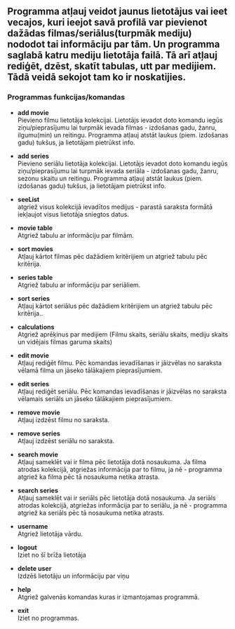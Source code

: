 

## Programma atļauj veidot jaunus lietotājus vai ieet vecajos, kuri ieejot savā profilā var pievienot dažādas filmas/seriālus(turpmāk mediju) nododot tai informāciju par tām. Un programma saglabā katru mediju lietotāja failā. Tā arī atļauj rediģēt, dzēst, skatīt tabulas, utt par medijiem. Tādā veidā sekojot tam ko ir noskatijies.



### Programmas funkcijas/komandas

- **add movie**  
  Pievieno filmu lietotāja kolekcijai. Lietotājs ievadot doto komandu iegūs ziņu/pieprasījumu lai turpmāk ievada filmas - izdošanas gadu, žanru, ilgumu(min) un reitingu. Programma atļauj atstāt laukus (piem. izdošanas gadu) tukšus, ja lietotājam pietrūkst info.

- **add series**  
   Pievieno seriālu lietotāja kolekcijai. Lietotājs ievadot doto komandu iegūs ziņu/pieprasījumu lai turpmāk ievada seriāla - izdošanas gadu, žanru, sezonu skaitu un reitingu. Programma atļauj atstāt laukus (piem. izdošanas gadu) tukšus, ja lietotājam pietrūkst info.


- **seeList**  
  atgriež visus kolekcijā ievadītos medijus - parastā saraksta formātā iekļaujot visus lietotāja sniegtos datus.

- **movie table**  
  Atgriež tabulu ar informāciju par filmām.

- **sort movies**  
  Atļauj kārtot filmas pēc dažādiem kritērijiem un atgriež tabulu pēc kritērija.

- **series table**  
  Atgriež tabulu ar informāciju par seriāliem.

- **sort series**  
  Atļauj kārtot seriālus pēc dažādiem kritērijiem un atgriež tabulu pēc kritērija..

- **calculations**  
  Atgriež aprēķinus par medijiem (Filmu skaits, seriālu skaits, mediju skaits un vidējais filmas garuma skaits)

- **edit movie**  
  Atļauj rediģēt filmu. Pēc komandas ievadīšanas ir jāizvēlas no saraksta vēlamā filma un jāseko tālākajiem pieprasījumiem.

- **edit series**  
  Atļauj rediģēt seriālu. Pēc komandas ievadīšanas ir jāizvēlas no saraksta vēlamais seriāls un jāseko tālākajiem pieprasījumiem.

- **remove movie**  
  Atļauj izdzēst filmu no saraksta.

- **remove series**  
  Atļauj izdzēst seriālu no saraksta.

- **search movie**  
  Atļauj sameklēt vai ir filma pēc lietotāja dotā nosaukuma. Ja filma atrodas kolekcijā, atgriežas informācija par to filmu, ja nē - programma atgriež ka filma pēc tā nosaukuma netika atrasta.

- **search series**  
   Atļauj sameklēt vai ir seriāls pēc lietotāja dotā nosaukuma. Ja seriāls atrodas kolekcijā, atgriežas informācija par to seriālu, ja nē - programma atgriež ka seriāls pēc tā nosaukuma netika atrasts.

- **username**  
  Atgriež lietotāja vārdu.

- **logout**  
  Iziet no šī brīža lietotāja

- **delete user**  
  Izdzēš lietotāju un informāciju par viņu

- **help**  
  Atgriež galvenās komandas kuras ir izmantojamas programmā.

- **exit**  
  Iziet no programmas.


